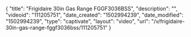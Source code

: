 {
    "title": "Frigidaire 30in Gas Range FGGF3036BSS",
    "description": "",
    "videoid": "111205751",
    "date_created": "1502994239",
    "date_modified": "1502994239",
    "type": "captivate",
    "layout": "video",
    "url": "\/v\/frigidaire-30in-gas-range-fggf3036bss\/111205751"
}